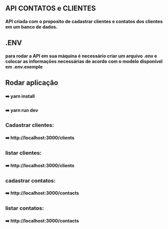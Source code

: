 ## API CONTATOS e CLIENTES

#### API criada com o proposito de cadastrar clientes e contatos dos clientes em um banco de dados. 

## .ENV

#### para rodar a API em sua máquina é necessário criar um arquivo .env e colocar as informações necessárias de acordo com o modelo disponível em .env.exemple

## Rodar aplicação 

#### ➡️ yarn install
#### ➡️ yarn run dev


### Cadastrar clientes:
#### ➡️ http://localhost:3000/clients
### listar clientes: 
#### ➡️ http://localhost:3000/clients
### cadastrar contatos:
#### ➡️ http://localhost:3000/contacts
### listar contatos:
#### ➡️ http://localhost:3000/contacts


